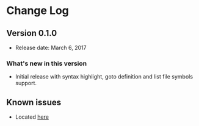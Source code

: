 # Change Log

## Version 0.1.0
* Release date: March 6, 2017

### What's new in this version
* Initial release with syntax highlight, goto definition and list file symbols support.

## Known issues
* Located [here](https://github.com/tomi/vscode-rf-language-server/blob/master/client/KNOWNISSUES.md)
